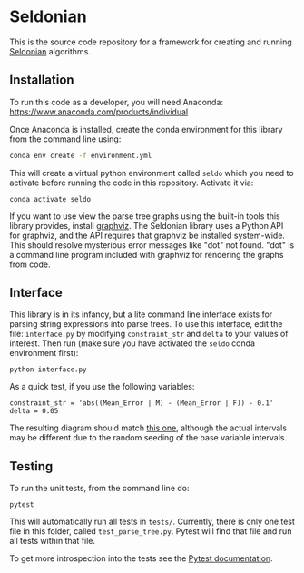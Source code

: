# Seldonian

This is the source code repository for a framework for creating and running [Seldonian](aisafety) algorithms. 

## Installation
To run this code as a developer, you will need Anaconda: https://www.anaconda.com/products/individual

Once Anaconda is installed, create the conda environment for this library from the command line using: 
``` bash
conda env create -f environment.yml
```

This will create a virtual python environment called `seldo` which you need to activate before running the code in this repository. Activate it via:
```
conda activate seldo
```

If you want to use view the parse tree graphs using the built-in tools this library provides, install [graphviz](https://graphviz.org/download/). The Seldonian library uses a Python API for graphviz, and the API requires that graphviz be installed system-wide. This should resolve mysterious error messages like "dot" not found. "dot" is a command line program included with graphviz for rendering the graphs from code. 

## Interface

This library is in its infancy, but a lite command line interface exists for parsing string expressions into parse trees. To use this interface, edit the file: `interface.py` by modifying `constraint_str` and `delta` to your values of interest. Then run (make sure you have activated the `seldo` conda environment first):
```
python interface.py
```
As a quick test, if you use the following variables:
```
constraint_str = 'abs((Mean_Error | M) - (Mean_Error | F)) - 0.1'
delta = 0.05
```
The resulting diagram should match [this one](example_graph.pdf), although the actual intervals may be different due to the random seeding of the base variable intervals. 

## Testing
To run the unit tests, from the command line do:
```
pytest
```

This will automatically run all tests in `tests/`. Currently, there is only one test file in this folder, called `test_parse_tree.py`. Pytest will find that file and run all tests within that file. 

To get more introspection into the tests see the [Pytest documentation](https://docs.pytest.org/).